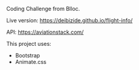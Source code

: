 Coding Challenge from Blloc.

Live version: https://deibizide.github.io/flight-info/

API: https://aviationstack.com/

This project uses:

-   Bootstrap
-   Animate.css
